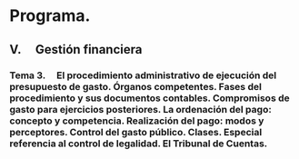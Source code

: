 # Programa.
## **V.     Gestión financiera**
### **Tema 3.**     El procedimiento administrativo de ejecución del presupuesto de gasto. Órganos competentes. Fases del procedimiento y sus documentos contables. Compromisos de gasto para ejercicios posteriores. La ordenación del pago: concepto y competencia. Realización del pago: modos y perceptores. Control del gasto público. Clases. Especial referencia al control de legalidad. El Tribunal de Cuentas.